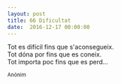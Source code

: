 ```yaml
---
layout: post
title: 66 Dificultat
date:  2016-12-17 00:00:00
---
```


Tot es difícil fins que s'aconsegueix.<br />
Tot dóna por fins que es coneix.<br />
Tot importa poc fins que es perd...<br />

<small>Anònim</small>
